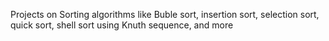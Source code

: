 Projects on Sorting algorithms like Buble sort, insertion sort,
selection sort, quick sort, shell sort using Knuth sequence, and more
